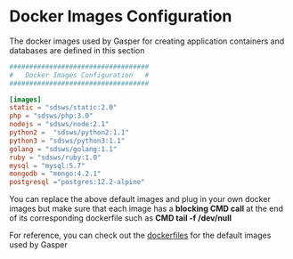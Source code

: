 # Docker Images Configuration

The docker images used by Gasper for creating application containers and databases are defined in this section

```toml
###################################
#   Docker Images Configuration   #
###################################

[images]
static = "sdsws/static:2.0"
php = "sdsws/php:3.0"
nodejs = "sdsws/node:2.1"
python2 =  "sdsws/python2:1.1"
python3 = "sdsws/python3:1.1"
golang = "sdsws/golang:1.1"
ruby = "sdsws/ruby:1.0"
mysql = "mysql:5.7"
mongodb = "mongo:4.2.1"
postgresql ="postgres:12.2-alpine"
```

You can replace the above default images and plug in your own docker images but make sure that each image has a **blocking CMD call** at the end of its corresponding dockerfile such as **CMD tail -f /dev/null**

For reference, you can check out the [dockerfiles](https://github.com/sdslabs/gasper/tree/develop/dockerfiles) for the default images used by Gasper
